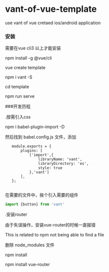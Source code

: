 # vant-of-vue-template
use vant of vue cretaed  ios/android application



### 安装


需要在vue cli3 以上才能安装


npm install -g @vue/cli


vue create template


npm i vant -S


 cd template
 
 
 npm run serve
 
 
 
 ###开发历程
 
 
 .按需引入css
 
 
 npm i babel-plugin-import -D
 
 然后找到 babel.config.js 文件，添加
 
 
 ```
    module.exports = {
        plugins: [
            ['import',{
                libraryName: 'vant',
                libraryDirectory: 'es',
                style: true
            },'vant']
        ],
    };


```


在需要的文件中，挨个引入需要的组件

```javascript
import {button} from 'vant'
```



.安装router

由于失误操作，安装vue-router的时候一直报错

This is related to npm not being able to find a file

删除 node_modules 文件

npm install

npm install vue-router


 
 

